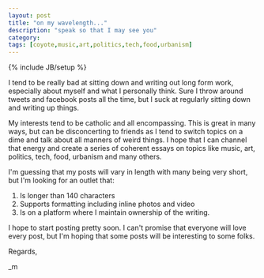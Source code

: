 ```yaml
---
layout: post
title: "on my wavelength..."
description: "speak so that I may see you"
category: 
tags: [coyote,music,art,politics,tech,food,urbanism]
---
```

{% include JB/setup %}

I tend to be really bad at sitting down and writing out long form work, especially about myself and what I personally think.  Sure I throw around tweets and facebook posts all the time, but I suck at regularly sitting down and writing up things.

My interests tend to be catholic and all encompassing. This is great in many ways, but can be disconcerting to friends as I tend to switch topics on a dime and talk about all manners of weird things.  I hope that I can channel that energy and create a series of coherent essays on topics like music, art, politics, tech, food, urbanism and many others.

I'm guessing that my posts will vary in length with many being very short, but I'm looking for an outlet that:

1. Is longer than 140 characters
2. Supports formatting including inline photos and video
3. Is on a platform where I maintain ownership of the writing.

I hope to start posting pretty soon. I can't promise that everyone will love every post, but I'm hoping that some posts will be interesting to some folks.

Regards,

_m


